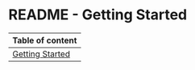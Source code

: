 # README - Getting Started

| Table of content|
|-|
| [Getting Started](../GettingStarted/getting_started.md)|